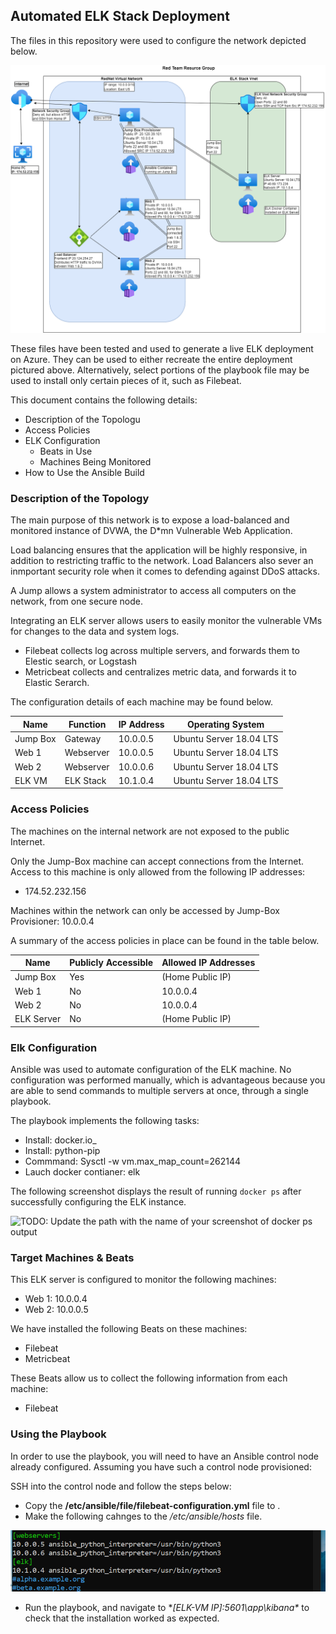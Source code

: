 ## Automated ELK Stack Deployment

The files in this repository were used to configure the network depicted below.

![TODO: Update the path with the name of your diagram](Images/Azure_Network.drawio.png)

These files have been tested and used to generate a live ELK deployment on Azure. They can be used to either recreate the entire deployment pictured above. Alternatively, select portions of the playbook file may be used to install only certain pieces of it, such as Filebeat.


This document contains the following details:
- Description of the Topologu
- Access Policies
- ELK Configuration
  - Beats in Use
  - Machines Being Monitored
- How to Use the Ansible Build


### Description of the Topology

The main purpose of this network is to expose a load-balanced and monitored instance of DVWA, the D*mn Vulnerable Web Application.

Load balancing ensures that the application will be highly responsive, in addition to restricting traffic to the network.
Load Balancers also sever an inmportant security role when it comes to defending against DDoS attacks.

A Jump allows a system administrator to access all computers on the network, from one secure node.

Integrating an ELK server allows users to easily monitor the vulnerable VMs for changes to the data and system logs.
- Filebeat collects log across multiple servers, and forwards them to Elestic search, or Logstash
- Metricbeat collects and centralizes metric data, and forwards it to Elastic Serarch.

The configuration details of each machine may be found below.

| Name      | Function    | IP Address | Operating System        |
|-----------|-------------|------------|-------------------------|
| Jump Box  | Gateway     | 10.0.0.5   | Ubuntu Server 18.04 LTS |
| Web 1     | Webserver   | 10.0.0.5   | Ubuntu Server 18.04 LTS |
| Web 2     | Webserver   | 10.0.0.6   | Ubuntu Server 18.04 LTS |
| ELK VM    | ELK Stack   | 10.1.0.4   | Ubuntu Server 18.04 LTS |

### Access Policies

The machines on the internal network are not exposed to the public Internet. 

Only the Jump-Box machine can accept connections from the Internet. Access to this machine is only allowed from the following IP addresses:
- 174.52.232.156

Machines within the network can only be accessed by Jump-Box Provisioner: 10.0.0.4

A summary of the access policies in place can be found in the table below.

| Name       | Publicly Accessible | Allowed IP Addresses |
|------------|---------------------|----------------------|
| Jump Box   | Yes                 | (Home Public IP)     |
| Web 1      | No                  | 10.0.0.4             |
| Web 2      | No                  | 10.0.0.4             |
| ELK Server | No                  | (Home Public IP)     |

### Elk Configuration

Ansible was used to automate configuration of the ELK machine. No configuration was performed manually, which is advantageous because
you are able to send commands to multiple servers at once, through a single playbook.

The playbook implements the following tasks:
- Install: docker.io_
- Install: python-pip
- Commmand: Sysctl -w vm.max_map_count=262144
- Lauch docker contianer: elk

The following screenshot displays the result of running `docker ps` after successfully configuring the ELK instance.

![TODO: Update the path with the name of your screenshot of docker ps output](Images/docker_ps_output.png)

### Target Machines & Beats
This ELK server is configured to monitor the following machines:
- Web 1: 10.0.0.4
- Web 2: 10.0.0.5

We have installed the following Beats on these machines:
- Filebeat
- Metricbeat

These Beats allow us to collect the following information from each machine:
- Filebeat

### Using the Playbook
In order to use the playbook, you will need to have an Ansible control node already configured. Assuming you have such a control node provisioned: 

SSH into the control node and follow the steps below:
- Copy the **/etc/ansible/file/filebeat-configuration.yml** file to .
- Make the following cahnges to the */etc/ansible/hosts* file.
 
![add screenshot of modified etc/ansible/hosts file](Images/etc-ansible-hosts.PNG)

- Run the playbook, and navigate to **[ELK-VM IP]:5601\app\kibana\** to check that the installation worked as expected.
